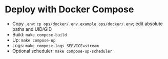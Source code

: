 # Deploy with Docker Compose

- Copy `.env`: `cp ops/docker/.env.example ops/docker/.env`; edit absolute paths and UID/GID
- Build: `make compose-build`
- Up: `make compose-up`
- Logs: `make compose-logs SERVICE=stream`
- Optional scheduler: `make compose-up-scheduler`
